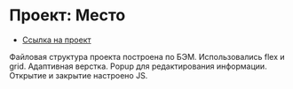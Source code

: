 # Проект: Место
* [Ссылка на проект](https://naome-turbo.github.io/russian-travel/index.html)

Файловая структура проекта построена по БЭМ.
Использовались flex и grid.
Адаптивная верстка.
Popup для редактирования информации. Открытие и закрытие настроено JS.
